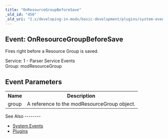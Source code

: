 ```yaml
---
title: "OnResourceGroupBeforeSave"
_old_id: "456"
_old_uri: "2.x/developing-in-modx/basic-development/plugins/system-events/onresourcegroupbeforesave"
---
```


Event: OnResourceGroupBeforeSave
--------------------------------

Fires right before a Resource Group is saved.

Service: 1 - Parser Service Events   
Group: modResourceGroup

Event Parameters
----------------

<table><tbody><tr><th>Name</th><th>Description</th></tr><tr><td>group</td><td>A reference to the modResourceGroup object.</td></tr></tbody></table>See Also
--------

- [System Events](/revolution/2.x/developing-in-modx/basic-development/plugins/system-events "System Events")
- [Plugins](/revolution/2.x/developing-in-modx/basic-development/plugins "Plugins")